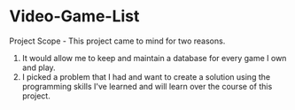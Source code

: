 # Video-Game-List

Project Scope - This project came to mind for two reasons.

1. It would allow me to keep and maintain a database for every game I own and play.
2. I picked a problem that I had and want to create a solution using the programming skills I've learned and will learn over the course of this project.

